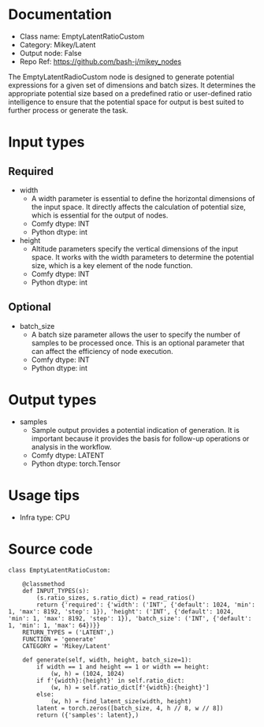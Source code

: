 # Documentation
- Class name: EmptyLatentRatioCustom
- Category: Mikey/Latent
- Output node: False
- Repo Ref: https://github.com/bash-j/mikey_nodes

The EmptyLatentRadioCustom node is designed to generate potential expressions for a given set of dimensions and batch sizes. It determines the appropriate potential size based on a predefined ratio or user-defined ratio intelligence to ensure that the potential space for output is best suited to further process or generate the task.

# Input types
## Required
- width
    - A width parameter is essential to define the horizontal dimensions of the input space. It directly affects the calculation of potential size, which is essential for the output of nodes.
    - Comfy dtype: INT
    - Python dtype: int
- height
    - Altitude parameters specify the vertical dimensions of the input space. It works with the width parameters to determine the potential size, which is a key element of the node function.
    - Comfy dtype: INT
    - Python dtype: int
## Optional
- batch_size
    - A batch size parameter allows the user to specify the number of samples to be processed once. This is an optional parameter that can affect the efficiency of node execution.
    - Comfy dtype: INT
    - Python dtype: int

# Output types
- samples
    - Sample output provides a potential indication of generation. It is important because it provides the basis for follow-up operations or analysis in the workflow.
    - Comfy dtype: LATENT
    - Python dtype: torch.Tensor

# Usage tips
- Infra type: CPU

# Source code
```
class EmptyLatentRatioCustom:

    @classmethod
    def INPUT_TYPES(s):
        (s.ratio_sizes, s.ratio_dict) = read_ratios()
        return {'required': {'width': ('INT', {'default': 1024, 'min': 1, 'max': 8192, 'step': 1}), 'height': ('INT', {'default': 1024, 'min': 1, 'max': 8192, 'step': 1}), 'batch_size': ('INT', {'default': 1, 'min': 1, 'max': 64})}}
    RETURN_TYPES = ('LATENT',)
    FUNCTION = 'generate'
    CATEGORY = 'Mikey/Latent'

    def generate(self, width, height, batch_size=1):
        if width == 1 and height == 1 or width == height:
            (w, h) = (1024, 1024)
        if f'{width}:{height}' in self.ratio_dict:
            (w, h) = self.ratio_dict[f'{width}:{height}']
        else:
            (w, h) = find_latent_size(width, height)
        latent = torch.zeros([batch_size, 4, h // 8, w // 8])
        return ({'samples': latent},)
```